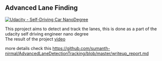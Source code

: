 ## Advanced Lane Finding
[![Udacity - Self-Driving Car NanoDegree](https://s3.amazonaws.com/udacity-sdc/github/shield-carnd.svg)](http://www.udacity.com/drive)

This pproject aims to detect and track the lanes, this is done as a part of the udacity self driving engineer nano degree    
The result of the project [video](https://www.youtube.com/watch?v=he3RUaivvJc&feature=youtu.be)


more details check this https://github.com/sumanth-nirmal/AdvancedLaneDetectionTracking/blob/master/writeup_report.md
